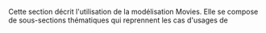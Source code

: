 Cette section décrit l'utilisation de la modélisation Movies. Elle se compose de sous-sections thématiques qui reprennent les cas d'usages de

